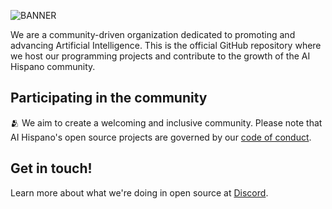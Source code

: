 ![BANNER](https://github.com/IAHispano/.github/assets/133521603/1de17cfa-04c1-4bad-a2f1-4976bd143a39)

We are a community-driven organization dedicated to promoting and advancing Artificial Intelligence. This is the official GitHub repository where we host our programming projects and contribute to the growth of the AI Hispano community.

## Participating in the community

🫂 We aim to create a welcoming and inclusive community. Please note that AI Hispano's open source projects are governed by our [code of conduct](https://github.com/IAHispano/.github/blob/main/CODE_OF_CONDUCT.md).

## Get in touch!

Learn more about what we're doing in open source at [Discord](https://discord.gg/ai-hispano-1096877223765606521).
